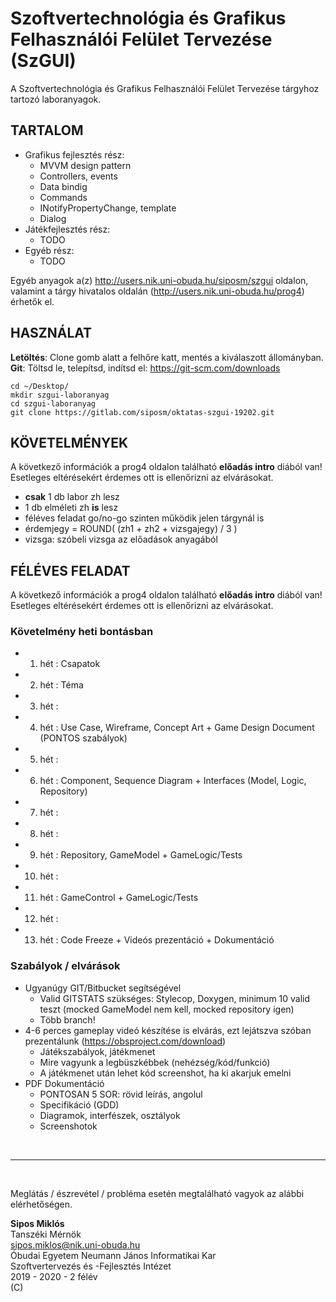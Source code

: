 # Szoftvertechnológia és Grafikus Felhasználói Felület Tervezése (SzGUI)

A Szoftvertechnológia és Grafikus Felhasználói Felület Tervezése tárgyhoz tartozó laboranyagok.

## TARTALOM
- Grafikus fejlesztés rész:
    - MVVM design pattern
    - Controllers, events
    - Data bindig
    - Commands
    - INotifyPropertyChange, template
    - Dialog
- Játékfejlesztés rész:
    - TODO
- Egyéb rész:
    - TODO

Egyéb anyagok a(z) http://users.nik.uni-obuda.hu/siposm/szgui oldalon, valamint a tárgy hivatalos oldalán (http://users.nik.uni-obuda.hu/prog4) érhetők el.

## HASZNÁLAT
**Letöltés**: Clone gomb alatt a felhőre katt, mentés a kiválaszott állományban. **Git**: Töltsd le, telepítsd, indítsd el: https://git-scm.com/downloads
    
`cd ~/Desktop/`\
`mkdir szgui-laboranyag`\
`cd szgui-laboranyag`\
`git clone https://gitlab.com/siposm/oktatas-szgui-19202.git`

## KÖVETELMÉNYEK
A következő információk a prog4 oldalon található **előadás intro** diából van! Esetleges eltérésekért érdemes ott is ellenőrizni az elvárásokat.
- **csak** 1 db labor zh lesz
- 1 db elméleti zh **is** lesz
- féléves feladat go/no-go szinten működik jelen tárgynál is
- érdemjegy = ROUND( (zh1 + zh2 + vizsgajegy) / 3 )
- vizsga: szóbeli vizsga az előadások anyagából

## FÉLÉVES FELADAT
A következő információk a prog4 oldalon található **előadás intro** diából van! Esetleges eltérésekért érdemes ott is ellenőrizni az elvárásokat.

### Követelmény heti bontásban
-	01. hét	:	Csapatok
-	02. hét	:	Téma
-	03. hét	:	
-	04. hét	:	Use Case, Wireframe, Concept Art + Game Design Document (PONTOS szabályok)
-	05. hét	:	
-	06. hét	:	Component, Sequence Diagram + Interfaces (Model, Logic, Repository)
-	07. hét	:	
-	08. hét	:	
-	09. hét	:	Repository, GameModel + GameLogic/Tests
-	10. hét	:	
-	11. hét	:	GameControl + GameLogic/Tests
-	12. hét	:	
-	13. hét	:	Code Freeze + Videós prezentáció + Dokumentáció


### Szabályok / elvárások
- Ugyanúgy GIT/Bitbucket segítségével
    - Valid GITSTATS szükséges: Stylecop, Doxygen, minimum 10 valid teszt (mocked GameModel nem kell, mocked repository igen)
    - Több branch!
- 4-6 perces gameplay videó készítése is elvárás, ezt lejátszva szóban prezentálunk (https://obsproject.com/download)
    - Játékszabályok, játékmenet
    - Mire vagyunk a legbüszkébbek (nehézség/kód/funkció)
    - A játékmenet után lehet kód screenshot, ha ki akarjuk emelni
- PDF Dokumentáció
    - PONTOSAN 5 SOR: rövid leírás, angolul
    - Specifikáció (GDD)
    - Diagramok, interfészek, osztályok
    - Screenshotok



<br>

---
<br>

Meglátás / észrevétel / probléma esetén megtalálható vagyok az alábbi elérhetőségen.


**Sipos Miklós**\
Tanszéki Mérnök\
sipos.miklos@nik.uni-obuda.hu\
Óbudai Egyetem Neumann János Informatikai Kar\
Szoftvertervezés és -Fejlesztés Intézet\
2019 - 2020 - 2 félév\
(C)


